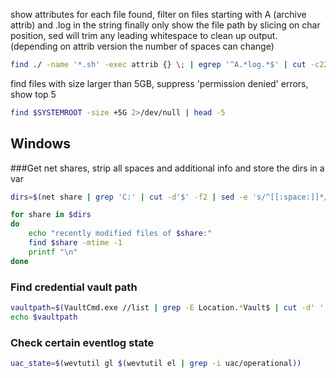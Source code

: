 show attributes for each file found, filter on files starting with A (archive attrib) and .log in the string
finally only show the file path by slicing on char position, sed will trim any leading whitespace to clean up output.
(depending on attrib version the number of spaces can change)

```Bash
find ./ -name '*.sh' -exec attrib {} \; | egrep '^A.*log.*$' | cut -c22- | sed -e 's/^[[:space:]]*//'
```

find files with size larger than 5GB, suppress 'permission denied' errors, show top 5

```Bash
find $SYSTEMROOT -size +5G 2>/dev/null | head -5 
```

## Windows

###Get net shares, strip all spaces and additional info and store the dirs in a var

```Bash
dirs=$(net share | grep 'C:' | cut -d'$' -f2 | sed -e 's/^[[:space:]]*//' | cut -d' ' -f1)

for share in $dirs
do
    echo "recently modified files of $share:"
    find $share -mtime -1
    printf "\n"
done
```

### Find credential vault path

```Bash
vaultpath=$(VaultCmd.exe //list | grep -E Location.*Vault$ | cut -d' ' -f2)
echo $vaultpath
```

### Check certain eventlog state

```Bash
uac_state=$(wevtutil gl $(wevtutil el | grep -i uac/operational))
```